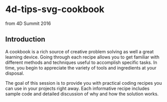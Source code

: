 # 4d-tips-svg-cookbook
from 4D Summit 2016

## Introduction

A cookbook is a rich source of creative problem solving as well a great learning device. Going through each recipe allows you to get familiar with different methods and techniques useful to accomplish specific tasks. In time, you begin to appreciate the variety of tools and ingredients at your disposal.

The goal of this session is to provide you with practical coding recipes you can use in your projects right away. Each informative recipe includes sample code and detailed discussion of why and how the solution works. 
